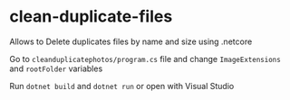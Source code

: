 # clean-duplicate-files
Allows to Delete duplicates files by name and size using .netcore

Go to `cleanduplicatephotos/program.cs` file and change `ImageExtensions` and `rootFolder` variables

Run `dotnet build` and `dotnet run` or open with Visual Studio
